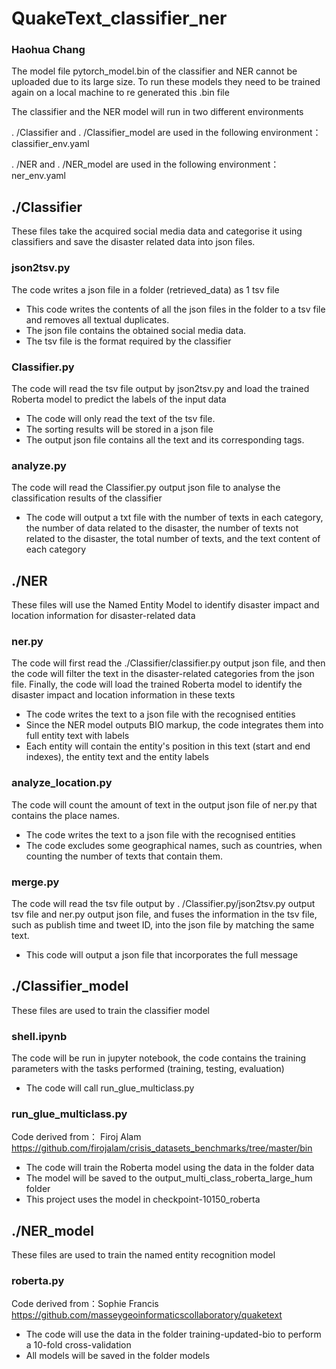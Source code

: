 # QuakeText_classifier_ner
### Haohua Chang
The model file pytorch_model.bin of the classifier and NER cannot be uploaded due to its large size. To run these models they need to be trained again on a local machine to re generated this .bin file 

The classifier and the NER model will run in two different environments 

. /Classifier and . /Classifier_model are used in the following environment：classifier_env.yaml 

. /NER and . /NER_model are used in the following environment：ner_env.yaml
## ./Classifier
These files take the acquired social media data and categorise it using classifiers and save the disaster related data into json files.
### json2tsv.py
The code writes a json file in a folder (retrieved_data) as 1 tsv file
- This code writes the contents of all the json files in the folder to a tsv file and removes all textual duplicates.
- The json file contains the obtained social media data.
- The tsv file is the format required by the classifier
### Classifier.py
The code will read the tsv file output by json2tsv.py and load the trained Roberta model to predict the labels of the input data
- The code will only read the text of the tsv file.
- The sorting results will be stored in a json file
- The output json file contains all the text and its corresponding tags.
### analyze.py
The code will read the Classifier.py output json file to analyse the classification results of the classifier
- The code will output a txt file with the number of texts in each category, the number of data related to the disaster, the number of texts not related to the disaster, the total number of texts, and the text content of each category
## ./NER
These files will use the Named Entity Model to identify disaster impact and location information for disaster-related data
### ner.py
The code will first read the ./Classifier/classifier.py output json file, and then the code will filter the text in the disaster-related categories from the json file. Finally, the code will load the trained Roberta model to identify the disaster impact and location information in these texts
- The code writes the text to a json file with the recognised entities
- Since the NER model outputs BIO markup, the code integrates them into full entity text with labels
- Each entity will contain the entity's position in this text (start and end indexes), the entity text and the entity labels
### analyze_location.py
The code will count the amount of text in the output json file of ner.py that contains the place names.
- The code writes the text to a json file with the recognised entities
- The code excludes some geographical names, such as countries, when counting the number of texts that contain them.
### merge.py
The code will read the tsv file output by . /Classifier.py/json2tsv.py output tsv file and ner.py output json file, and fuses the information in the tsv file, such as publish time and tweet ID, into the json file by matching the same text.  
- This code will output a json file that incorporates the full message
## ./Classifier_model
These files are used to train the classifier model
### shell.ipynb
The code will be run in jupyter notebook, the code contains the training parameters with the tasks performed (training, testing, evaluation)
- The code will call run_glue_multiclass.py
### run_glue_multiclass.py
Code derived from： Firoj Alam https://github.com/firojalam/crisis_datasets_benchmarks/tree/master/bin
- The code will train the Roberta model using the data in the folder data
- The model will be saved to the output_multi_class_roberta_large_hum folder
- This project uses the model in checkpoint-10150_roberta
## ./NER_model
These files are used to train the named entity recognition model
### roberta.py
Code derived from：Sophie Francis https://github.com/masseygeoinformaticscollaboratory/quaketext
- The code will use the data in the folder training-updated-bio to perform a 10-fold cross-validation
- All models will be saved in the folder models




